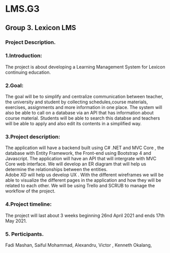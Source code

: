 # LMS.G3
## Group 3. Lexicon LMS 

### Project Description.

### 1.Introduction:								
The project is about developing a Learning Management System for Lexicon continuing education.

### 2.Goal: 
The goal will be to simplify and centralize communication between teacher, the university and student by collecting schedules,course materials, exercises, assignments and more information in one place. The system will also be able to call on a database via an API that has information about course material. Students will be able to search this databse and teachers will be able to apply and also edit its contents in a simplified way.

### 3.Project description: 
The application will have a backend built using C# .NET and MVC Core , the database with Entity Framework, the Front-end using Bootstrap 4 and Javascript. The application will have an API that will intergrate with MVC Core web interface. We will develop an ER diagram that will help us determine the relationships between the entities.  
Adobe XD  will help us develop UX . With the different wireframes we will be able to visualize the different pages in the application and how they will be related to each other. We will be using Trello and SCRUB to manage the workflow of the project.

### 4.Project timeline:
The project will last about 3 weeks beginning 26nd April 2021 and ends 17th May 2021.

### 5. Perticipants.
Fadi Mashan, Saiful Mohammad, Alexandru, Victor , Kenneth Okalang,
